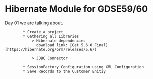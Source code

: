 Hibernate Module for GDSE59/60
==================================

Day 01 we are talking about.
            
            * Create a project
            * Gathering all Libraries
                > Hibernate dependencies
                  download link: [Get 5.6.0 Final](https://hibernate.org/orm/releases/5.6/)
                  
                > JDBC Connector
             
            * SessionFactory Configuration using XML Configuration
            * Save Records to the Customer Enitiy
